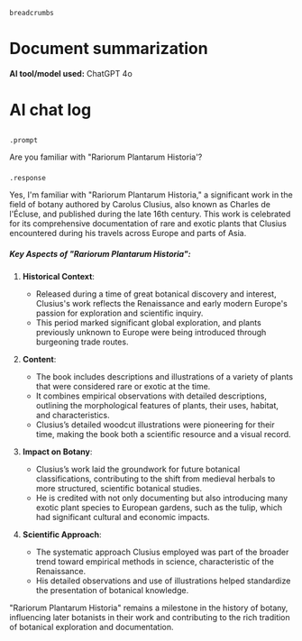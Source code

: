 `breadcrumbs`

# Document summarization

**AI tool/model used:** ChatGPT 4o

# AI chat log

##

###
`.prompt`

Are you familiar with "Rariorum Plantarum Historia'?

###
`.response`

Yes, I'm familiar with "Rariorum Plantarum Historia," a significant work in the field of botany authored by Carolus Clusius, also known as Charles de l'Écluse, and published during the late 16th century. This work is celebrated for its comprehensive documentation of rare and exotic plants that Clusius encountered during his travels across Europe and parts of Asia.

##### Key Aspects of "Rariorum Plantarum Historia":

1. **Historical Context**:
   - Released during a time of great botanical discovery and interest, Clusius's work reflects the Renaissance and early modern Europe's passion for exploration and scientific inquiry.
   - This period marked significant global exploration, and plants previously unknown to Europe were being introduced through burgeoning trade routes.

2. **Content**:
   - The book includes descriptions and illustrations of a variety of plants that were considered rare or exotic at the time.
   - It combines empirical observations with detailed descriptions, outlining the morphological features of plants, their uses, habitat, and characteristics.
   - Clusius’s detailed woodcut illustrations were pioneering for their time, making the book both a scientific resource and a visual record.

3. **Impact on Botany**:
   - Clusius’s work laid the groundwork for future botanical classifications, contributing to the shift from medieval herbals to more structured, scientific botanical studies.
   - He is credited with not only documenting but also introducing many exotic plant species to European gardens, such as the tulip, which had significant cultural and economic impacts.

4. **Scientific Approach**:
   - The systematic approach Clusius employed was part of the broader trend toward empirical methods in science, characteristic of the Renaissance.
   - His detailed observations and use of illustrations helped standardize the presentation of botanical knowledge.

"Rariorum Plantarum Historia" remains a milestone in the history of botany, influencing later botanists in their work and contributing to the rich tradition of botanical exploration and documentation. 